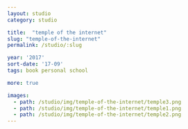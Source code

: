 ```yaml
---
layout: studio
category: studio

title:  "temple of the internet"
slug: "temple-of-the-internet"
permalink: /studio/:slug

year: '2017'
sort-date: '17-09'
tags: book personal school

more: true

images:
  - path: /studio/img/temple-of-the-internet/temple3.png
  - path: /studio/img/temple-of-the-internet/temple1.png
  - path: /studio/img/temple-of-the-internet/temple2.png
---
```


